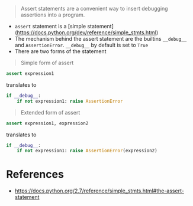 > Assert statements are a convenient way to insert debugging assertions into a program.

* ```assert``` statement is a [simple statement] (https://docs.python.org/dev/reference/simple_stmts.html)
* The mechanism behind the assert statement are the builtins ```__debug__``` and ```AssertionError```. ```__debug__``` by default is set to ```True```
* There are two forms of the statement

> Simple form of assert

```python
assert expression1
```

translates to

```python
if __debug__:
    if not expression1: raise AssertionError
```

> Extended form of assert

```python
assert expression1, expression2
```

translates to

```python
if __debug__:
    if not expression1: raise AssertionError(expression2)
```


# References

* https://docs.python.org/2.7/reference/simple_stmts.html#the-assert-statement
